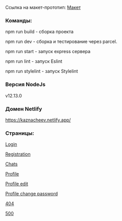 Ссылка на макет-прототип: [Макет](<https://www.figma.com/file/MyioLgjVnXTFAevtJYnb69/Chat_external_link-(Copy)?node-id=1%3A498>)

### Команды:

npm run build - сборка проекта

npm run dev - сборка и тестирование через parcel.

npm run start - запуск express сервера

npm run lint - запуск Eslint

npm run stylelint - запуск Stylelint

### Версия NodeJs

v12.13.0

### Домен Netlify

https://kaznacheev.netlify.app/

### Страницы:

[Login](https://kaznacheev.netlify.app/)

[Registration](https://kaznacheev.netlify.app/reg)

[Chats](https://kaznacheev.netlify.app/chats)

[Profile](https://kaznacheev.netlify.app/profile)

[Profile edit](https://kaznacheev.netlify.app/profile/egit)

[Profile change password](https://kaznacheev.netlify.app/profile/change-pwd)

[404](https://kaznacheev.netlify.app/404)

[500](https://kaznacheev.netlify.app/500)

